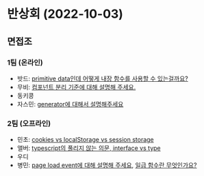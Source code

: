 # 반상회 (2022-10-03)

## 면접조
### 1팀 (온라인)
- 밧드: [primitive data인데 어떻게 내장 함수를 사용할 수 있는걸까요?](https://github.com/woowacourse-study/2022-woowahan-bansanghwe/discussions/109)
- 무비: [컴포넌트 분리 기준에 대해 설명해 주세요.](https://github.com/woowacourse-study/2022-woowahan-bansanghwe/discussions/108)
- 동키콩
- 자스민: [generator에 대해서 설명해주세요](https://github.com/woowacourse-study/2022-woowahan-bansanghwe/discussions/110)

### 2팀 (오프라인)
- 민초: [cookies vs localStorage vs session storage](https://github.com/woowacourse-study/2022-woowahan-bansanghwe/discussions/104)
- 앨버: [typescript의 풀리지 않는 의문, interface vs type](https://github.com/woowacourse-study/2022-woowahan-bansanghwe/discussions/105)
- 우디
- 병민: [page load event에 대해 설명해 주세요](https://github.com/woowacourse-study/2022-woowahan-bansanghwe/discussions/107), [일급 함수란 무엇인가요?](https://github.com/woowacourse-study/2022-woowahan-bansanghwe/discussions/106)
